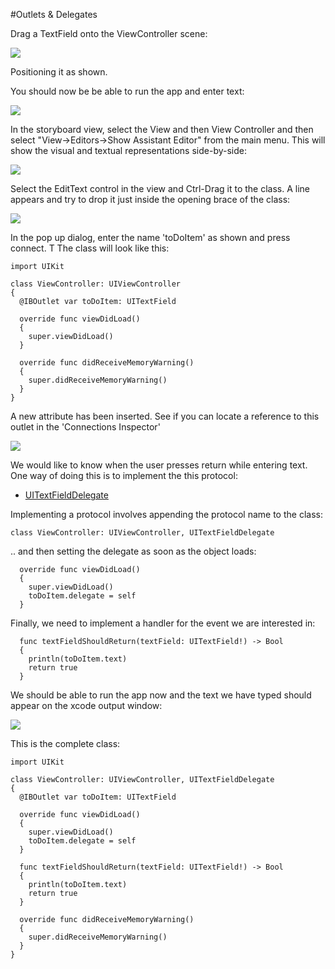 #Outlets & Delegates

Drag a TextField onto the ViewController scene:

![](img/06.png)

Positioning it as shown.

You should now be be able to run the app and enter text:

![](img/07.png)

In the storyboard view, select the View and then View Controller and then select "View->Editors->Show Assistant Editor" from the main menu. This will show the visual and textual representations side-by-side:

![](img/08.png)

Select the EditText control in the view and Ctrl-Drag it to the class. A line appears and try to drop it just inside the opening brace of the class:

![](img/09.png)

In the pop up dialog, enter the name 'toDoItem' as shown and press connect. T The class will look like this:

~~~
import UIKit

class ViewController: UIViewController
{
  @IBOutlet var toDoItem: UITextField
  
  override func viewDidLoad()
  {
    super.viewDidLoad()
  }
  
  override func didReceiveMemoryWarning()
  {
    super.didReceiveMemoryWarning()
  }
}
~~~

A new attribute has been inserted. See if you can locate a reference to this outlet in the 'Connections Inspector'

![](img/10.png)

We would like to know when the user presses return while entering text. One way of doing this is to implement the this protocol:

- [UITextFieldDelegate](https://developer.apple.com/library/prerelease/iOS/documentation/UIKit/Reference/UITextFieldDelegate_Protocol/index.html#//apple_ref/occ/intf/UITextFieldDelegate) 

Implementing a protocol involves appending the protocol name to the class:

~~~
class ViewController: UIViewController, UITextFieldDelegate
~~~

.. and then setting the delegate as soon as the object loads:

~~~
  override func viewDidLoad()
  {
    super.viewDidLoad()
    toDoItem.delegate = self
  }
~~~

Finally, we need to implement a handler for the event we are interested in:

~~~
  func textFieldShouldReturn(textField: UITextField!) -> Bool
  {
    println(toDoItem.text)
    return true
  }
~~~

We should be able to run the app now and the text we have typed should appear on the xcode output window:

![](img/11.png)

This is the complete class:

~~~
import UIKit

class ViewController: UIViewController, UITextFieldDelegate
{
  @IBOutlet var toDoItem: UITextField
  
  override func viewDidLoad()
  {
    super.viewDidLoad()
    toDoItem.delegate = self
  }
  
  func textFieldShouldReturn(textField: UITextField!) -> Bool
  {
    println(toDoItem.text)
    return true
  }
  
  override func didReceiveMemoryWarning()
  {
    super.didReceiveMemoryWarning()
  }
}
~~~